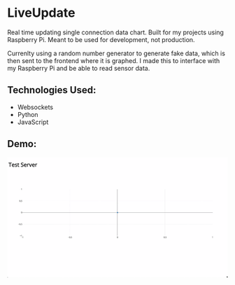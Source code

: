 # LiveUpdate
Real time updating single connection data chart. Built for my projects using Raspberry Pi. Meant to be used for development, not production.

Currenlty using a random number generator to generate fake data, which is then sent to the frontend where it is graphed. I made this to interface with my Raspberry Pi and be able to read sensor data.

## Technologies Used:
- Websockets
- Python
- JavaScript

## Demo:
![](demo.gif)
